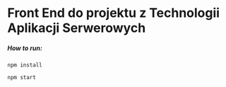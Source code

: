 # Front End do projektu z Technologii Aplikacji Serwerowych

##### How to run:

```
npm install
```

```
npm start
```
